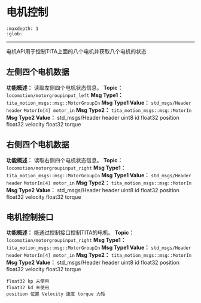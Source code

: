 # 电机控制

```{toctree}
:maxdepth: 1
:glob:
```

------
电机API用于控制TITA上面的八个电机并获取八个电机的状态

## 左侧四个电机数据
**功能概述：** 读取左侧四个电机状态信息。
**Topic：** `locomotion/motorgroupinput_left`
**Msg Type1：** `tita_motion_msgs::msg::MotorGroupIn`
**Msg Type1 Value：** 
`std_msgs/Header`
`header`
`MotorIn[4] motor_in`
**Msg Type2：** `tita_motion_msgs::msg::MotorIn`
**Msg Type2 Value：**
std_msgs/Header
header
uint8 id
float32 position
float32 velocity
float32 torque

## 右侧四个电机数据
**功能概述：** 读取右侧四个电机状态信息。
**Topic：** `locomotion/motorgroupinput_right`
**Msg Type1：** `tita_motion_msgs::msg::MotorGroupIn`
**Msg Type1 Value：** 
`std_msgs/Header`
`header`
`MotorIn[4] motor_in`
**Msg Type2：** `tita_motion_msgs::msg::MotorIn`
**Msg Type2 Value：**
std_msgs/Header
header
uint8 id
float32 position
float32 velocity
float32 torque

## 电机控制接口
**功能概述：** 能通过控制接口控制TITA的电机。
**Topic：** `locomotion/motorgroupinput_right`
**Msg Type1：** `tita_motion_msgs::msg::MotorGroupIn`
**Msg Type1 Value：** 
`std_msgs/Header`
`header`
`MotorIn[4] motor_in`
**Msg Type2：** `tita_motion_msgs::msg::MotorIn`
**Msg Type2 Value：**
std_msgs/Header
header
uint8 id
float32 position
float32 velocity
float32 torque
````{note}
float32 kp 未使用
float32 kd 未使用
position 位置 Velocity 速度 torque 力矩
````